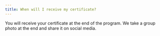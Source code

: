 ```yaml
---
title: When will I receive my certificate?
---
```


You will receive your certificate at the end of the program. We take a group photo at the end and share it on social media.

